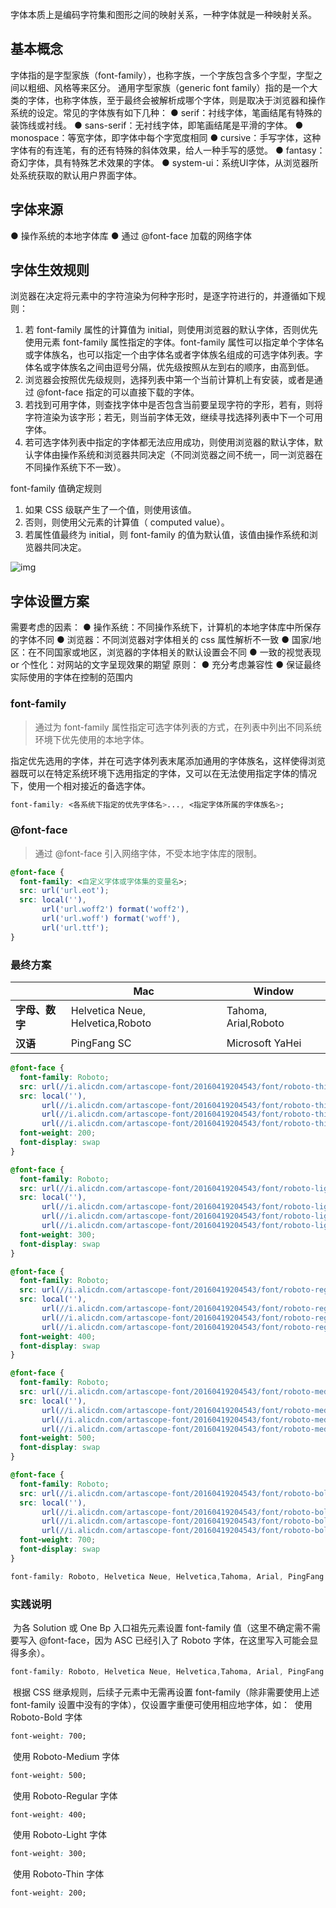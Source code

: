 ​		字体本质上是编码字符集和图形之间的映射关系，一种字体就是一种映射关系。

## 基本概念

字体指的是字型家族（font-family），也称字族，一个字族包含多个字型，字型之间以粗细、风格等来区分。
通用字型家族（generic font family）指的是一个大类的字体，也称字体族，至于最终会被解析成哪个字体，则是取决于浏览器和操作系统的设定。常见的字体族有如下几种：
● serif：衬线字体，笔画结尾有特殊的装饰线或衬线。 
● sans-serif：无衬线字体，即笔画结尾是平滑的字体。
● monospace：等宽字体，即字体中每个字宽度相同
● cursive：手写字体，这种字体有的有连笔，有的还有特殊的斜体效果，给人一种手写的感觉。
● fantasy：奇幻字体，具有特殊艺术效果的字体。
● system-ui：系统UI字体，从浏览器所处系统获取的默认用户界面字体。



## 字体来源

● 操作系统的本地字体库
● 通过 @font-face  加载的网络字体



## 字体生效规则

浏览器在决定将元素中的字符渲染为何种字形时，是逐字符进行的，并遵循如下规则：

1. 若 font-family 属性的计算值为 initial，则使用浏览器的默认字体，否则优先使用元素 font-family 属性指定的字体。font-family 属性可以指定单个字体名或字体族名，也可以指定一个由字体名或者字体族名组成的可选字体列表。字体名或字体族名之间由逗号分隔，优先级按照从左到右的顺序，由高到低。
2. 浏览器会按照优先级规则，选择列表中第一个当前计算机上有安装，或者是通过 @font-face 指定的可以直接下载的字体。
3. 若找到可用字体，则查找字体中是否包含当前要呈现字符的字形，若有，则将字符渲染为该字形；若无，则当前字体无效，继续寻找选择列表中下一个可用字体。
4. 若可选字体列表中指定的字体都无法应用成功，则使用浏览器的默认字体，默认字体由操作系统和浏览器共同决定（不同浏览器之间不统一，同一浏览器在不同操作系统下不一致）。

font-family 值确定规则
1. 如果 CSS 级联产生了一个值，则使用该值。
2. 否则，则使用父元素的计算值（ computed value）。 
3. 若属性值最终为 initial，则 font-family 的值为默认值，该值由操作系统和浏览器共同决定。 

![img](https://intranetproxy.alipay.com/skylark/lark/0/2022/jpeg/24056888/1661788334149-ffdfd468-5cb1-4053-a493-181f75e9f3e1.jpeg)



## 字体设置方案

需要考虑的因素：
● 操作系统：不同操作系统下，计算机的本地字体库中所保存的字体不同
● 浏览器：不同浏览器对字体相关的 css 属性解析不一致
● 国家/地区：在不同国家或地区，浏览器的字体相关的默认设置会不同
● 一致的视觉表现 or 个性化：对网站的文字呈现效果的期望
原则：
● 充分考虑兼容性
● 保证最终实际使用的字体在控制的范围内



### font-family

> 通过为 font-family 属性指定可选字体列表的方式，在列表中列出不同系统环境下优先使用的本地字体。

​		指定优先选用的字体，并在可选字体列表末尾添加通用的字体族名，这样使得浏览器既可以在特定系统环境下选用指定的字体，又可以在无法使用指定字体的情况下，使用一个相对接近的备选字体。

```css
font-family: <各系统下指定的优先字体名>..., <指定字体所属的字体族名>;
```

### @font-face

> 通过 @font-face 引入网络字体，不受本地字体库的限制。

```css
@font-face {
  font-family: <自定义字体或字体集的变量名>;
  src: url('url.eot');
  src: local(''),
       url('url.woff2') format('woff2'),
       url('url.woff') format('woff'),
       url('url.ttf');
}
```



### 最终方案

|                | **Mac**                          | **Window**           |
| -------------- | -------------------------------- | -------------------- |
| **字母、数字** | Helvetica Neue, Helvetica,Roboto | Tahoma, Arial,Roboto |
| **汉语**       | PingFang SC                      | Microsoft YaHei      |

```css
@font-face {
  font-family: Roboto;
  src: url(//i.alicdn.com/artascope-font/20160419204543/font/roboto-thin.eot);
  src: local(''),
       url(//i.alicdn.com/artascope-font/20160419204543/font/roboto-thin.woff2) format("woff2"),
       url(//i.alicdn.com/artascope-font/20160419204543/font/roboto-thin.woff) format("woff"),
       url(//i.alicdn.com/artascope-font/20160419204543/font/roboto-thin.ttf);
  font-weight: 200;
  font-display: swap
}

@font-face {
  font-family: Roboto;
  src: url(//i.alicdn.com/artascope-font/20160419204543/font/roboto-light.eot);
  src: local(''),
       url(//i.alicdn.com/artascope-font/20160419204543/font/roboto-light.woff2) format("woff2"),
       url(//i.alicdn.com/artascope-font/20160419204543/font/roboto-light.woff) format("woff"),
       url(//i.alicdn.com/artascope-font/20160419204543/font/roboto-light.ttf);
  font-weight: 300;
  font-display: swap
}

@font-face {
  font-family: Roboto;
  src: url(//i.alicdn.com/artascope-font/20160419204543/font/roboto-regular.eot);
  src: local(''),
       url(//i.alicdn.com/artascope-font/20160419204543/font/roboto-regular.woff2) format("woff2"),
       url(//i.alicdn.com/artascope-font/20160419204543/font/roboto-regular.woff) format("woff"),
       url(//i.alicdn.com/artascope-font/20160419204543/font/roboto-regular.ttf);
  font-weight: 400;
  font-display: swap
}

@font-face {
  font-family: Roboto;
  src: url(//i.alicdn.com/artascope-font/20160419204543/font/roboto-medium.eot);
  src: local(''),
       url(//i.alicdn.com/artascope-font/20160419204543/font/roboto-medium.woff2) format("woff2"),
       url(//i.alicdn.com/artascope-font/20160419204543/font/roboto-medium.woff) format("woff"),
       url(//i.alicdn.com/artascope-font/20160419204543/font/roboto-medium.ttf);
  font-weight: 500;
  font-display: swap
}

@font-face {
  font-family: Roboto;
  src: url(//i.alicdn.com/artascope-font/20160419204543/font/roboto-bold.eot);
  src: local(''),
       url(//i.alicdn.com/artascope-font/20160419204543/font/roboto-bold.woff2) format("woff2"),
       url(//i.alicdn.com/artascope-font/20160419204543/font/roboto-bold.woff) format("woff"),
       url(//i.alicdn.com/artascope-font/20160419204543/font/roboto-bold.ttf);
  font-weight: 700;
  font-display: swap
}

font-family: Roboto, Helvetica Neue, Helvetica,Tahoma, Arial, PingFang SC, Microsoft YaHei, sans-serif;
```

### 实践说明

​		为各 Solution 或 One Bp 入口祖先元素设置 font-family 值（这里不确定需不需要写入 @font-face，因为 ASC 已经引入了 Roboto 字体，在这里写入可能会显得多余）。

```css
font-family: Roboto, Helvetica Neue, Helvetica,Tahoma, Arial, PingFang SC, Microsoft YaHei, sans-serif;
```

​		根据 CSS 继承规则，后续子元素中无需再设置 font-family（除非需要使用上述 font-family 设置中没有的字体），仅设置字重便可使用相应地字体，如：
​		使用 Roboto-Bold 字体

```css
font-weight: 700;
```

​		使用 Roboto-Medium 字体
```css
font-weight: 500;
```

​		使用 Roboto-Regular 字体
```css
font-weight: 400;
```

​		使用 Roboto-Light 字体
```css
font-weight: 300;
```

​		使用 Roboto-Thin 字体
```css
font-weight: 200;
```

